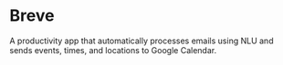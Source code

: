 # Breve
A productivity app that automatically processes emails using NLU and sends events, times, and locations to Google Calendar.
